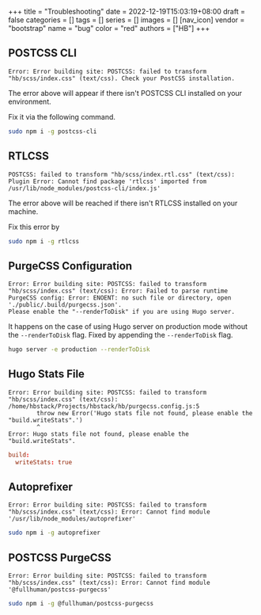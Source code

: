 +++
title = "Troubleshooting"
date = 2022-12-19T15:03:19+08:00
draft = false
categories = []
tags = []
series = []
images = []
[nav_icon]
  vendor = "bootstrap"
  name = "bug"
  color = "red"
authors = ["HB"]
+++

## POSTCSS CLI

```cobol
Error: Error building site: POSTCSS: failed to transform "hb/scss/index.css" (text/css). Check your PostCSS installation.
```

The error above will appear if there isn't POSTCSS CLI installed on your environment.

Fix it via the following command.

```bash
sudo npm i -g postcss-cli
```

## RTLCSS

```cobol
POSTCSS: failed to transform "hb/scss/index.rtl.css" (text/css): Plugin Error: Cannot find package 'rtlcss' imported from /usr/lib/node_modules/postcss-cli/index.js'
```

The error above will be reached if there isn't RTLCSS installed on your machine.

Fix this error by

```bash
sudo npm i -g rtlcss
```

## PurgeCSS Configuration

```cobol
Error: Error building site: POSTCSS: failed to transform "hb/scss/index.css" (text/css): Error: Failed to parse runtime PurgeCSS config: Error: ENOENT: no such file or directory, open './public/.build/purgecss.json'.
Please enable the "--renderToDisk" if you are using Hugo server.
```

It happens on the case of using Hugo server on production mode without the `--renderToDisk` flag.
Fixed by appending the `--renderToDisk` flag.

```bash
hugo server -e production --renderToDisk
```

## Hugo Stats File

```cobol
Error: Error building site: POSTCSS: failed to transform "hb/scss/index.css" (text/css): /home/hbstack/Projects/hbstack/hb/purgecss.config.js:5
        throw new Error('Hugo stats file not found, please enable the "build.writeStats".')
        ^
Error: Hugo stats file not found, please enable the "build.writeStats".
```

```toml
build:
  writeStats: true
```

## Autoprefixer

```cobol
Error: Error building site: POSTCSS: failed to transform "hb/scss/index.css" (text/css): Error: Cannot find module '/usr/lib/node_modules/autoprefixer'
```

```bash
sudo npm i -g autoprefixer
```

## POSTCSS PurgeCSS

```cobol
Error: Error building site: POSTCSS: failed to transform "hb/scss/index.css" (text/css): Error: Cannot find module '@fullhuman/postcss-purgecss'
```

```bash
sudo npm i -g @fullhuman/postcss-purgecss
```
